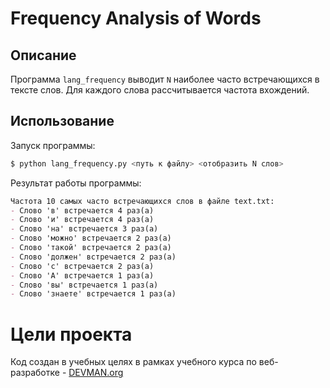 # Frequency Analysis of Words

## Описание

Программа `lang_frequency` выводит `N` наиболее часто встречающихся в тексте слов.
Для каждого слова рассчитывается частота вхождений.

## Использование

Запуск программы:

```python
$ python lang_frequency.py <путь к файлу> <отобразить N слов>
```
Результат работы программы:

```markdown
Частота 10 самых часто встречающихся слов в файле text.txt:
- Слово 'в' встречается 4 раз(а)
- Слово 'и' встречается 4 раз(а)
- Слово 'на' встречается 3 раз(а)
- Слово 'можно' встречается 2 раз(а)
- Слово 'такой' встречается 2 раз(а)
- Слово 'должен' встречается 2 раз(а)
- Слово 'с' встречается 2 раз(а)
- Слово 'А' встречается 1 раз(а)
- Слово 'вы' встречается 1 раз(а)
- Слово 'знаете' встречается 1 раз(а)
```

# Цели проекта

Код создан в учебных целях в рамках учебного курса по веб-разработке - [DEVMAN.org](https://devman.org)

